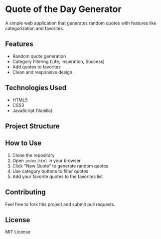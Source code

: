 # Quote of the Day Generator

A simple web application that generates random quotes with features like categorization and favorites.

## Features

- Random quote generation
- Category filtering (Life, Inspiration, Success)
- Add quotes to favorites
- Clean and responsive design

## Technologies Used

- HTML5
- CSS3
- JavaScript (Vanilla)

## Project Structure


## How to Use

1. Clone the repository
2. Open `index.html` in your browser
3. Click "New Quote" to generate random quotes
4. Use category buttons to filter quotes
5. Add your favorite quotes to the favorites list

## Contributing

Feel free to fork this project and submit pull requests.

## License

MIT License